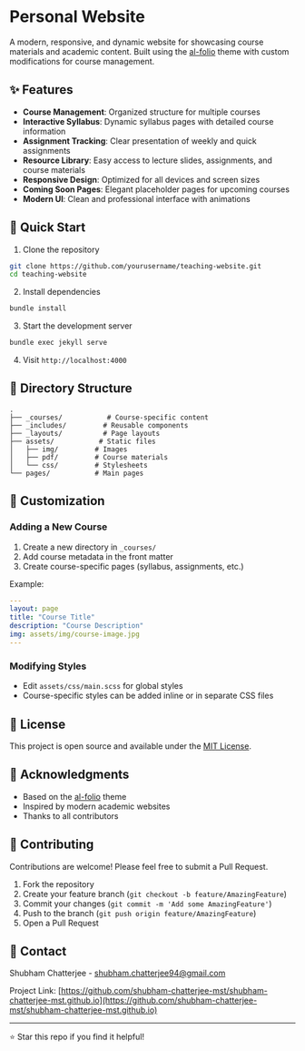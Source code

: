 # Personal Website


A modern, responsive, and dynamic website for showcasing course materials and academic content. Built using the [al-folio](https://github.com/alshedivat/al-folio) theme with custom modifications for course management.

## ✨ Features

- **Course Management**: Organized structure for multiple courses
- **Interactive Syllabus**: Dynamic syllabus pages with detailed course information
- **Assignment Tracking**: Clear presentation of weekly and quick assignments
- **Resource Library**: Easy access to lecture slides, assignments, and course materials
- **Responsive Design**: Optimized for all devices and screen sizes
- **Coming Soon Pages**: Elegant placeholder pages for upcoming courses
- **Modern UI**: Clean and professional interface with animations

## 🚀 Quick Start

1. Clone the repository
```bash
git clone https://github.com/yourusername/teaching-website.git
cd teaching-website
```

2. Install dependencies
```bash
bundle install
```

3. Start the development server
```bash
bundle exec jekyll serve
```

4. Visit `http://localhost:4000`

## 📁 Directory Structure

```
.
├── _courses/           # Course-specific content
├── _includes/         # Reusable components
├── _layouts/          # Page layouts
├── assets/           # Static files
│   ├── img/         # Images
│   ├── pdf/         # Course materials
│   └── css/         # Stylesheets
└── pages/           # Main pages
```

## 🔧 Customization

### Adding a New Course

1. Create a new directory in `_courses/`
2. Add course metadata in the front matter
3. Create course-specific pages (syllabus, assignments, etc.)

Example:
```yaml
---
layout: page
title: "Course Title"
description: "Course Description"
img: assets/img/course-image.jpg
---
```

### Modifying Styles

- Edit `assets/css/main.scss` for global styles
- Course-specific styles can be added inline or in separate CSS files

## 📝 License

This project is open source and available under the [MIT License](LICENSE).

## 🙏 Acknowledgments

- Based on the [al-folio](https://github.com/alshedivat/al-folio) theme
- Inspired by modern academic websites
- Thanks to all contributors

## 🤝 Contributing

Contributions are welcome! Please feel free to submit a Pull Request.

1. Fork the repository
2. Create your feature branch (`git checkout -b feature/AmazingFeature`)
3. Commit your changes (`git commit -m 'Add some AmazingFeature'`)
4. Push to the branch (`git push origin feature/AmazingFeature`)
5. Open a Pull Request

## 📧 Contact

Shubham Chatterjee - [shubham.chatterjee94@gmail.com](mailto:shubham.chatterjee94@gmail.com)

Project Link: [https://github.com/shubham-chatterjee-mst/shubham-chatterjee-mst.github.io](https://github.com/shubham-chatterjee-mst/shubham-chatterjee-mst.github.io)

---

⭐ Star this repo if you find it helpful!